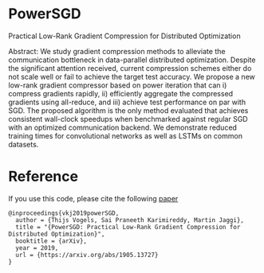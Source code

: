 # PowerSGD
Practical Low-Rank Gradient Compression for Distributed Optimization

Abstract:
We study gradient compression methods to alleviate the communication bottleneck in data-parallel distributed optimization. Despite the significant attention received, current compression schemes either do not scale well or fail to achieve the target test accuracy. We propose a new low-rank gradient compressor based on power iteration that can i) compress gradients rapidly, ii) efficiently aggregate the compressed gradients using all-reduce, and iii) achieve test performance on par with SGD. The proposed algorithm is the only method evaluated that achieves consistent wall-clock speedups when benchmarked against regular SGD with an optimized communication backend. We demonstrate reduced training times for convolutional networks as well as LSTMs on common datasets.


# Reference
If you use this code, please cite the following [paper](https://arxiv.org/abs/1905.13727)

    @inproceedings{vkj2019powerSGD,
      author = {Thijs Vogels, Sai Praneeth Karimireddy, Martin Jaggi},
      title = "{PowerSGD: Practical Low-Rank Gradient Compression for Distributed Optimization}",
      booktitle = {arXiv},
      year = 2019,
      url = {https://arxiv.org/abs/1905.13727}
    }
